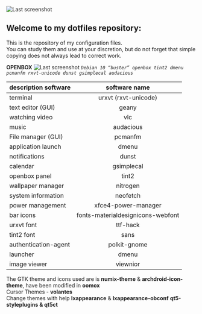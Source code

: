 ![Last screenshot](https://raw.githubusercontent.com/GhostKraft/dotfiles/master/.wallpaper/logo%20DF_GK.png)
## Welcome to my dotfiles repository:
This is the repository of my configuration files.
<br />You can study them and use at your discretion, but do not forget that simple copying does not always lead to correct work.


**OPENBOX**
![Last screenshot](https://raw.githubusercontent.com/GhostKraft/dotfiles/master/screenshot/openbox/openboxscreen.png)
*`Debian 10 “buster” openbox tint2 dmenu pcmanfm rxvt-unicode dunst gsimplecal audacious`*




| description software     |      software name       |
| ------------------------ |:------------------------:|
| terminal                 | urxvt (rxvt-unicode)     |
| text editor  (GUI)       | geany             		    |
| watching video           | vlc           	  	  |
| music                    | audacious	       	  	  |
| File manager (GUI)       | pcmanfm           	      |
| application launch       | dmenu      			        |
| notifications            | dunst            	   	  |
| calendar                 | gsimplecal      		      |
| openbox panel            | tint2           		      |
| wallpaper manager        | nitrogen          		    |
| system information       | neofetch          	      |
| power management         | xfce4-power-manager   	  |
| bar icons                |  fonts-materialdesignicons-webfont         |
| urxvt font               | ttf-hack                 |
| tint2 font               | sans   |
| authentication-agent     | polkit-gnome             |
| launcher                 | dmenu                    |
| image viewer             | viewnior                 |


The GTK theme and icons used are is **numix-theme** & **archdroid-icon-theme**, have been modified in **oomox**
<br />Cursor Themes - **volantes**
<br />Сhange themes with help **lxappearance** & **lxappearance-obconf** **qt5-styleplugins & qt5ct**
